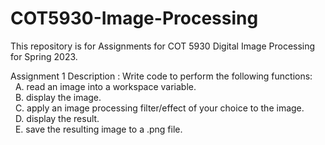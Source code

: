 # COT5930-Image-Processing

This repository is for Assignments for COT 5930 Digital Image Processing for Spring 2023.

Assignment 1
    Description : Write code to perform the following functions:<br>
                 &nbsp;  A. read an image  into a workspace variable.<br>
                 &nbsp;  B. display the image.<br>
                 &nbsp; C. apply an image processing filter/effect of your choice  to the image.<br>
                 &nbsp; D. display the result. <br>
                 &nbsp; E. save the resulting image to a .png file.<br>
